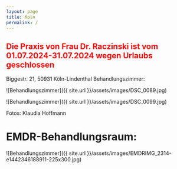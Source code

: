 ```yaml
---
layout: page
title: Köln
permalink: /
---
```


## <span style="color:red">Die Praxis von Frau Dr. Raczinski ist vom 01.07.2024-31.07.2024 wegen Urlaubs geschlossen</span>
Biggestr. 21, 50931 Köln-Lindenthal
Behandlungszimmer:


![Behandlungszimmer]({{ site.url }}/assets/images/DSC_0089.jpg)

![Behandlungszimmer]({{ site.url }}/assets/images/DSC_0099.jpg)

Fotos: Klaudia Hoffmann

# EMDR-Behandlungsraum:

![Behandlungszimmer]({{ site.url }}/assets/images/EMDRIMG_2314-e1442346188911-225x300.jpg)
